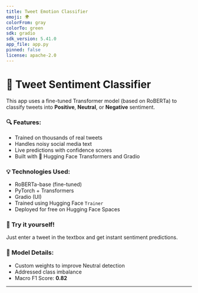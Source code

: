```yaml
---
title: Tweet Emotion Classifier
emoji: 🌍
colorFrom: gray
colorTo: green
sdk: gradio
sdk_version: 5.41.0
app_file: app.py
pinned: false
license: apache-2.0
---
```

# 🧠 Tweet Sentiment Classifier

This app uses a fine-tuned Transformer model (based on RoBERTa) to classify tweets into **Positive**, **Neutral**, or **Negative** sentiment.

### 🔍 Features:
- Trained on thousands of real tweets
- Handles noisy social media text
- Live predictions with confidence scores
- Built with 🤗 Hugging Face Transformers and Gradio

### 💡 Technologies Used:
- RoBERTa-base (fine-tuned)
- PyTorch + Transformers
- Gradio (UI)
- Trained using Hugging Face `Trainer`
- Deployed for free on Hugging Face Spaces

### 🧪 Try it yourself!
Just enter a tweet in the textbox and get instant sentiment predictions.

### 📁 Model Details:
- Custom weights to improve Neutral detection
- Addressed class imbalance
- Macro F1 Score: **0.82**



---

